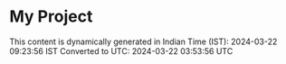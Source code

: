 # My Project

This content is dynamically generated in Indian Time (IST): 2024-03-22 09:23:56 IST
Converted to UTC: 2024-03-22 03:53:56 UTC
